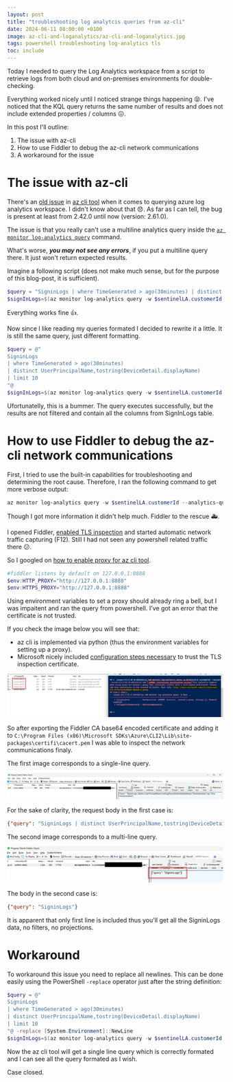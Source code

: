 ```yaml
---
layout: post
title: "troubleshooting log analytcis queries from az-cli"
date: 2024-06-11 08:00:00 +0100
image: az-cli-and-loganalytics/az-cli-and-loganalytics.jpg
tags: powershell troubleshooting log-analytics tls
toc: include
---
```


Today I needed to query the Log Analytics workspace from a script to retrieve logs from both cloud and on-premises environments for double-checking.

Everything worked nicely until I noticed strange things happening :stuck_out_tongue_closed_eyes:. I've noticed that the KQL query returns the same number of results and does not include extended properties / columns 😖.

In this post I'll outline:
1. The issue with az-cli
2. How to use Fiddler to debug the az-cli network communications
3. A workaround for the issue

# The issue with az-cli
There's an [old issue](https://stackoverflow.com/questions/65585260/how-can-i-run-a-multi-line-query-while-using-az-monitor-app-insights-query) in [az cli tool](https://learn.microsoft.com/en-us/cli/azure/install-azure-cli) when it comes to querying azure log analytics workspace. I didn't know about that :disappointed:. As far as I can tell, the bug is present at least from 2.42.0 until now (version: 2.61.0).

The issue is that you really can't use a multiline analytics query inside the [```az monitor log-analytics query```](https://learn.microsoft.com/en-us/cli/azure/monitor/log-analytics?view=azure-cli-latest#az-monitor-log-analytics-query) command. 

What's worse, ***you may not see any errors***, if you put a multiline query there. It just won't return expected results.

Imagine a following script (does not make much sense, but for the purpose of this blog-post, it is sufficient).
```powershell
$query = "SigninLogs | where TimeGenerated > ago(30minutes) | distinct UserPrincipalName,tostring(DeviceDetail.displayName) | limit 10"
$signInLogs=$(az monitor log-analytics query -w $sentinelLA.customerId --analytics-query $query) | ConvertFrom-Json
```

Everything works fine 👍.

Now since I like reading my queries formated I decided to rewrite it a little. It is still the same query, just different formatting.
```powershell
$query = @"
SigninLogs 
| where TimeGenerated > ago(30minutes) 
| distinct UserPrincipalName,tostring(DeviceDetail.displayName) 
| limit 10
"@
$signInLogs=$(az monitor log-analytics query -w $sentinelLA.customerId --analytics-query $query) | ConvertFrom-Json
```

Ufortunatelly, this is a bummer. The query executes successfully, but the
results are not filtered and contain all the columns from SignInLogs table.

# How to use Fiddler to debug the az-cli network communications
First, I tried to use the built-in capabilities for troubleshooting and determining the root cause. Therefore, I ran the following command to get more verbose output:

```powershell
az monitor log-analytics query -w $sentinelLA.customerId --analytics-query $query --verbose --debug
```

Though I got more information it didn't help much. Fiddler to the rescue :ambulance:.

I opened Fiddler, [enabled TLS inspection](https://docs.telerik.com/fiddler/configure-fiddler/tasks/decrypthttps) and started automatic network traffic capturing (F12). Still I had not seen any powershell related traffic there 😕. 

So I googled on [how to enable proxy for az cli tool](https://docs.telerik.com/fiddler/configure-fiddler/tasks/decrypthttps).
```powershell
#fiddler listens by default on 127.0.0.1:8888
$env:HTTP_PROXY="http://127.0.0.1:8888"
$env:HTTPS_PROXY="http://127.0.0.1:8888"
```

Using environment variables to set a proxy should already ring a bell, but I was
impaitent and ran the query from powershell. I've got an error that the
certificate is not trusted. 

If you check the image below you will see that: 
- az cli is implemented via python (thus the environment variables for setting up a proxy). 
- Microsoft nicely included [configuration steps necessary](https://docs.microsoft.com/cli/azure/use-cli-effectively#work-behind-a-proxy) to trust the TLS inspection certificate.

![](/assets/pictures/az-cli-and-loganalytics/az-cli-tls-cert-error.png)

So after exporting the Fiddler CA base64 encoded certificate and adding it to ```C:\Program Files (x86)\Microsoft SDKs\Azure\CLI2\Lib\site-packages\certifi\cacert.pem``` I was able to inspect the network communications finaly.

The first image corresponds to a single-line query.

![](/assets/pictures/az-cli-and-loganalytics/az-cli-single-line.png)

For the sake of clarity, the request body in the first case is:
```json
{"query": "SigninLogs | distinct UserPrincipalName,tostring(DeviceDetail.displayName),TimeGenerated | top 10 by TimeGenerated"}
```

The second image corresponds to a multi-line query. 

![](/assets/pictures/az-cli-and-loganalytics/az-cli-multi-line.png)

The body in the second case is:
```json
{"query": "SigninLogs"}
```
It is apparent that only first line is included thus you'll get all the SigninLogs data, no filters, no projections.

# Workaround
To workaround this issue you need to replace all newlines. This can be done easily using the PowerShell ```-replace``` operator just after the string definition:
```powershell
$query = @"
SigninLogs 
| where TimeGenerated > ago(30minutes) 
| distinct UserPrincipalName,tostring(DeviceDetail.displayName) 
| limit 10
"@ -replace [System.Environment]::NewLine
$signInLogs=$(az monitor log-analytics query -w $sentinelLA.customerId --analytics-query $query) | ConvertFrom-Json
```

Now the az cli tool will get a single line query which is correctly formated and I can see all the query formated as I wish.

Case closed.



